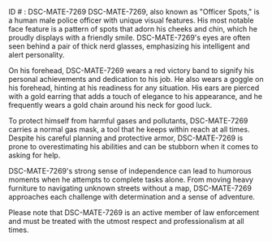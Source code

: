 ID # : DSC-MATE-7269
DSC-MATE-7269, also known as "Officer Spots," is a human male police officer with unique visual features. His most notable face feature is a pattern of spots that adorn his cheeks and chin, which he proudly displays with a friendly smile. DSC-MATE-7269's eyes are often seen behind a pair of thick nerd glasses, emphasizing his intelligent and alert personality. 

On his forehead, DSC-MATE-7269 wears a red victory band to signify his personal achievements and dedication to his job. He also wears a goggle on his forehead, hinting at his readiness for any situation. His ears are pierced with a gold earring that adds a touch of elegance to his appearance, and he frequently wears a gold chain around his neck for good luck.

To protect himself from harmful gases and pollutants, DSC-MATE-7269 carries a normal gas mask, a tool that he keeps within reach at all times. Despite his careful planning and protective armor, DSC-MATE-7269 is prone to overestimating his abilities and can be stubborn when it comes to asking for help.

DSC-MATE-7269's strong sense of independence can lead to humorous moments when he attempts to complete tasks alone. From moving heavy furniture to navigating unknown streets without a map, DSC-MATE-7269 approaches each challenge with determination and a sense of adventure.

Please note that DSC-MATE-7269 is an active member of law enforcement and must be treated with the utmost respect and professionalism at all times.